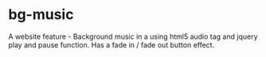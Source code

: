# bg-music
A website feature - Background music in a using html5 audio tag and jquery play and pause function. Has a fade in / fade out button effect.

